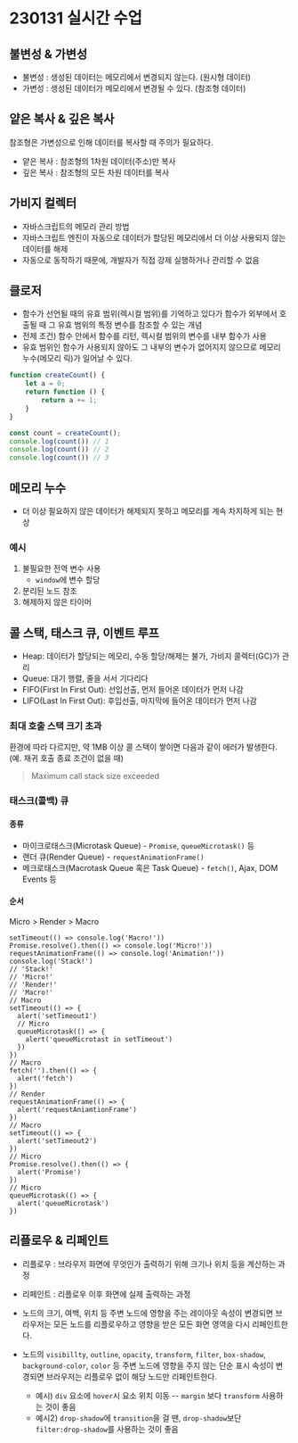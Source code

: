 # 230131 실시간 수업

## 불변성 & 가변성

* 불변성 : 생성된 데이터는 메모리에서 변경되지 않는다. (원시형 데이터)
* 가변성 : 생성된 데이터가 메모리에서 변경될 수 있다. (참조형 데이터)



## 얕은 복사 & 깊은 복사

참조형은 가변성으로 인해 데이터를 복사할 때 주의가 필요하다.

* 얕은 복사 : 참조형의 1차원 데이터(주소)만 복사
* 깊은 복사 : 참조형의 모든 차원 데이터를 복사



## 가비지 컬렉터

* 자바스크립트의 메모리 관리 방법
* 자바스크립트 엔진이 자동으로 데이터가 할당된 메모리에서 더 이상 사용되지 않는 데이터를 해제
* 자동으로 동작하기 때문에, 개발자가 직접 강제 실행하거나 관리할 수 없음





## 클로저

* 함수가 선언될 때의 유효 범위(렉시컬 범위)를 기억하고 있다가 함수가 외부에서 호출될 때 그 유효 범위의 특정 변수를 참조할 수 있는 개념
* 전제 조건) 함수 안에서 함수를 리턴, 렉시컬 범위의 변수를 내부 함수가 사용
* 유효 범위인 함수가 사용되지 않아도 그 내부의 변수가 없어지지 않으므로 메모리 누수(메모리 릭)가 일어날 수 있다.

```javascript
function createCount() {
    let a = 0;
    return function () {
        return a += 1;
    }
}

const count = createCount();
console.log(count()) // 1
console.log(count()) // 2
console.log(count()) // 3
```





## 메모리 누수

* 더 이상 필요하지 않은 데이터가 해제되지 못하고 메모리를 계속 차지하게 되는 현상



### 예시

1. 불필요한 전역 변수 사용
   * `window`에 변수 할당
2. 분리된 노드 참조
3. 해제하지 않은 타이머



## 콜 스택, 태스크 큐, 이벤트 루프

- Heap: 데이터가 할당되는 메모리, 수동 할당/해제는 불가, 가비지 콜렉터(GC)가 관리
- Queue: 대기 행렬, 줄을 서서 기다리다
- FIFO(First In First Out): 선입선출, 먼저 들어온 데이터가 먼저 나감
- LIFO(Last In First Out): 후입선출, 마지막에 들어온 데이터가 먼저 나감



### 최대 호출 스택 크기 초과

환경에 따라 다르지만, 약 1MB 이상 콜 스택이 쌓이면 다음과 같이 에러가 발생한다. (예. 재귀 호출 종료 조건이 없을 때)

> Maximum call stack size exceeded





### 태스크(콜백) 큐

#### 종류

- 마이크로태스크(Microtask Queue) - `Promise`, `queueMicrotask()` 등
- 랜더 큐(Render Queue) - `requestAnimationFrame()`
- 메크로태스크(Macrotask Queue 혹은 Task Queue) - `fetch()`, Ajax, DOM Events 등



#### 순서

Micro > Render > Macro

```
setTimeout(() => console.log('Macro!'))
Promise.resolve().then(() => console.log('Micro!'))
requestAnimationFrame(() => console.log('Animation!'))
console.log('Stack!')
// 'Stack!'
// 'Micro!'
// 'Render!'
// 'Macro!'
// Macro
setTimeout(() => {
  alert('setTimeout1')
  // Micro
  queueMicrotask(() => {
    alert('queueMicrotast in setTimeout')
  })
})
// Macro
fetch('').then(() => {
  alert('fetch')
})
// Render
requestAnimationFrame(() => {
  alert('requestAniamtionFrame')
})
// Macro
setTimeout(() => {
  alert('setTimeout2')
})
// Micro
Promise.resolve().then(() => {
  alert('Promise')
})
// Micro
queueMicrotask(() => {
  alert('queueMicrotask')
})
```





## 리플로우 & 리페인트

*  리플로우 : 브라우저 화면에 무엇인가 출력하기 위해 크기나 위치 등을 계산하는 과정
* 리페인트 : 리플로우 이후 화면에 실제 출력하는 과정



* 노드의 크기, 여백, 위치 등 주변 노드에 영향을 주는 레이아웃 속성이 변경되면
  브라우저는 모든 노드를 리플로우하고 영향을 받은 모든 화면 영역을 다시 리페인트한다.

* 노드의 `visibillty`, `outline`, `opacity`, `transform`, `filter`, `box-shadow`, `background-color`, `color` 등 주변 노드에 영향을 주지 않는 단순 표시 속성이 변경되면 브라우저는 리플로우 없이 해당 노드만 리페인트한다.
  * 예시) `div` 요소에 `hover`시 요소 위치 이동 -- `margin` 보다 `transform` 사용하는 것이 좋음
  * 예시2) `drop-shadow`에 `transition`을 걸 땐, `drop-shadow`보단 `filter:drop-shadow`를 사용하는 것이 좋음